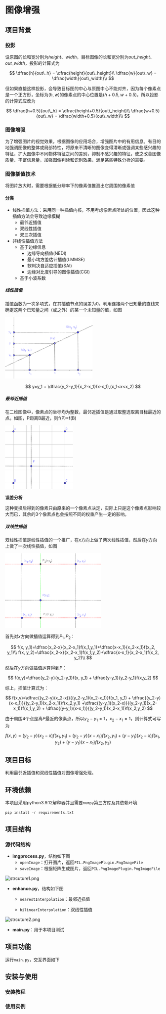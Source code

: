 # 图像增强

## 项目背景

### 投影

设原图的长和宽分别为$height$、$width$，目标图像的长和宽分别为$out\_height$、$out\_width$，投影的计算式为

$$
\dfrac{h}{out\_h} = \dfrac{height}{out\_height}\\
\dfrac{w}{out\_w} = \dfrac{width}{out\_width}\\
$$

但如果直接这样投影，会导致目标图的中心与原图中心不能对齐，因为每个像素点是一个正方形，坐标为$(h,w)$的像素点的中心位置是$(h+0.5,w+0.5)$，所以投影的计算式应改为

$$
\dfrac{h+0.5}{out\_h} = \dfrac{height+0.5}{out\_height}\\
\dfrac{w+0.5}{out\_w} = \dfrac{width+0.5}{out\_width}\\
$$

### 图像增强

为了增强图片的视觉效果，根据图像的应用场合，增强图片中的有用信息。有目的地强调图像的整体或局部特性，将原来不清晰的图像变得清晰或强调某些感兴趣的特征，扩大图像中不同物体特征之间的差别，抑制不感兴趣的特征，使之改善图像质量、丰富信息量，加强图像判读和识别效果，满足某些特殊分析的需要。

### 图像插值技术

将图片放大时，需要根据低分辨率下的像素值推测出它周围的像素值

#### 分类

- 线性插值方法：采用同一种插值内核，不用考虑像素点所处的位置，因此这种插值方法会导致边缘模糊
  - 最邻近插值
  - 双线性插值
  - 双三次插值
- 非线性插值方法
  - 基于边缘信息
    - 边缘导向插值(NEDI)
    - 最小均方差估计插值(LMMSE)
    - 软判决自适应插值(SAI)
    - 边缘对比度引导的图像插值(CGI)
  - 基于小波系数

##### 线性插值

插值函数为一次多项式，在其插值节点的误差为0。利用连接两个已知量的直线来确定这两个已知量之间（或之外）的某一个未知量的值，如图

<img title="" src="./img/1.png" alt="" width="283">

$$
y=y_1 + \dfrac{y_2-y_1}{x_2-x_1}(x-x_1),(x_1<x<x_2)
$$

<!------ waiting ------>

##### 最邻近插值

在二维图像中，像素点的坐标均为整数，最邻近插值是通过取整选取离目标最近的点。如图，P距离B最近，则f(P)=f(B)

<img title="" src="./img/2.png" alt="2.png" width="219">

**误差分析**

这种变换后得到的像素只由原来的一个像素点决定，实际上只是这个像素点影响较大而已，其余的3个像素点也会按照不同的权重产生一定的影响。

##### 双线性插值

双线性插值是线性插值的一个推广，在$x$方向上做了两次线性插值，然后在$y$方向上做了一次线性插值，如图

<img src="./img/3.png" title="" alt="" width="311">

首先对$x$方向做插值运算得到$P_1,P_2$：

$$
f(x, y_1)=\dfrac{x_2-x}{x_2-x_1}f(x_1,y_1)+\dfrac{x-x_1}{x_2-x_1}f(x_2, y_1)\\
f(x, y_2)=\dfrac{x_2-x}{x_2-x_1}f(x_1,y_2)+\dfrac{x-x_1}{x_2-x_1}f(x_2, y_2)\\
$$

然后在$y$方向做插值运算得到$P$：

$$
f(x,y)=\dfrac{y_2-y}{y_2-y_1}f(x, y_1) + \dfrac{y-y_1}{y_2-y_1}f(x,y_2)
$$

综上，插值计算式为：

$$
f(x,y)=\dfrac{(y_2-y)(x_2-x)}{(y_2-y_1)(x_2-x_1)}f(x_1, y_1) + \dfrac{(y_2-y)(x-x_1)}{(y_2-y_1)(x_2-x_1)}f(x_2,y_1)
+\dfrac{(y-y_1)(x_2-x)}{(y_2-y_1)(x_2-x_1)}f(x_1,y_2) + \dfrac{(y-y_1)(x-x_1)}{(y_2-y_1)(x_2-x_1)}f(x_2,y_2)
$$

由于周围4个点是离$P$最近的像素点，所以$y_2-y_1=1$，$x_2-x_1=1$，则计算式可写为

$$
f(x,y)=(y_2-y)(x_2-x)f(x_1, y_1) + (y_2-y)(x-x_1)f(x_2,y_1)+(y-y_1)(x_2-x)f(x_1,y_2) + (y-y_1)(x-x_1)f(x_2,y_2)
$$

## 项目目标

利用最邻近插值和双线性插值对图像增强处理。

## 环境依赖

本项目采用python3.9.12解释器并且需要`numpy`第三方库及其依赖环境

```shell
pip install -r requirements.txt
```

## 项目结构

### 源代码结构

- **imgprocess.py**，结构如下图
  - `openImage`：打开图片，返回`PIL.PngImagePlugin.PngImageFile`
  - `saveImage`：根据矩阵生成图片，返回`PIL.PngImagePlugin.PngImageFile`

![strcuture1.png](F:\ECEProjects\image-enhancement\img\strcuture1.png)

- **enhance.py**，结构如下图
  
  - `nearestInterpolation`：最邻近插值
  
  - `bilinearInterpolation`：双线性插值

![strcuture2.png](F:\ECEProjects\image-enhancement\img\strcuture2.png)

- **main.py**：用于本项目测试

## 项目功能

运行`main.py`，交互界面如下

## 安装与使用

### 安装教程

### 使用实例
